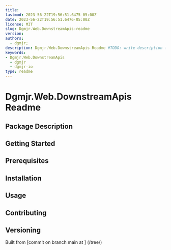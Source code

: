 ```yaml
---
title:
lastmod: 2023-56-22T19:56:51.6475-05:00Z
date: 2023-56-22T19:56:51.6476-05:00Z
license: MIT
slug: Dgmjr.Web.DownstreamApis-readme
version:
authors:
  - dgmjr;
description: Dgmjr.Web.DownstreamApis Readme #TODO: write description for Dgmjr.Web.DownstreamApis Readme
keywords:
- Dgmjr.Web.DownstreamApis
  - dgmjr
  - dgmjr-io
type: readme
---
```

# Dgmjr.Web.DownstreamApis Readme
<!-- TODO: Write the contents of the Dgmjr.Web.DownstreamApis Readme file -->
## Package Description
## Getting Started
## Prerequisites
## Installation
## Usage
## Contributing
## Versioning
Built from [commit  on branch main at ]
(/tree/)
